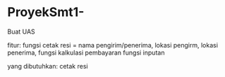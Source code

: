 # ProyekSmt1-
Buat UAS

fitur:
fungsi cetak resi = nama pengirim/penerima, lokasi pengirm, lokasi penerima,
fungsi kalkulasi pembayaran
fungsi inputan

yang dibutuhkan:
cetak resi
